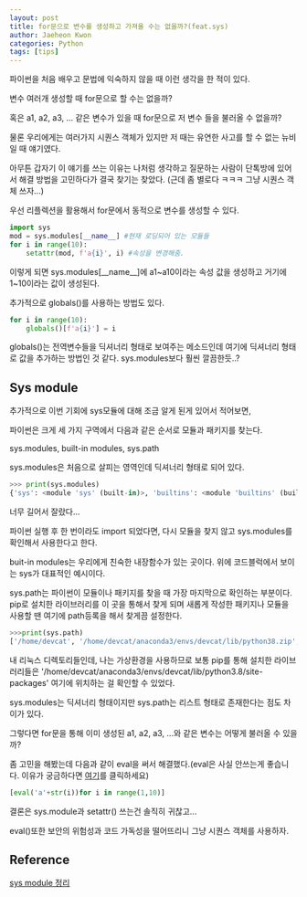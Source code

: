 ```yaml
---
layout: post
title: for문으로 변수를 생성하고 가져올 수는 없을까?(feat.sys)
author: Jaeheon Kwon
categories: Python
tags: [tips]
---
```




파이썬을 처음 배우고 문법에 익숙하지 않을 때 이런 생각을 한 적이 있다.

변수 여러개 생성할 때 for문으로 할 수는 없을까?

혹은 a1, a2, a3, ... 같은 변수가 있을 때 for문으로 저 변수 들을 불러올 수 없을까?

물론 우리에게는 여러가지 시퀀스 객체가 있지만 저 때는 유연한 사고를 할 수 없는 뉴비일 때 얘기였다.



아무튼 갑자기 이 얘기를 쓰는 이유는 나처럼 생각하고 질문하는 사람이 단톡방에 있어서 해결 방법을 고민하다가 결국 찾기는 찾았다. (근데 좀 별로다 ㅋㅋㅋ 그냥 시퀀스 객체 쓰자...)



우선 리플렉션을 활용해서 for문에서 동적으로 변수를 생성할 수 있다.

```python
import sys
mod = sys.modules[__name__] #현재 로딩되어 있는 모듈들
for i in range(10):
	setattr(mod, f'a{i}', i) #속성을 변경해줌.
```

이렇게 되면 sys.modules[\__name\_\_]에 a1~a10이라는 속성 값을 생성하고 거기에 1~10이라는 값이 생성된다.



추가적으로 globals()를 사용하는 방법도 있다.

```python
for i in range(10):
    globals()[f'a{i}'] = i
```

globals()는 전역변수들을 딕셔너리 형태로 보여주는 메소드인데 여기에 딕셔너리 형태로 값을 추가하는 방법인 것 같다. sys.modules보다 훨씬 깔끔한듯..?

## Sys module

추가적으로 이번 기회에 sys모듈에 대해 조금 알게 된게 있어서 적어보면,

파이썬은 크게 세 가지 구역에서 다음과 같은 순서로 모듈과 패키지를 찾는다.

sys.modules, built-in modules, sys.path

sys.modules은 처음으로 살피는 영역인데 딕셔너리 형태로 되어 있다.

```python
>>> print(sys.modules)
{'sys': <module 'sys' (built-in)>, 'builtins': <module 'builtins' (built-in)>,...}
```

너무 길어서 잘랐다...



파이썬 실행 후 한 번이라도 import 되었다면, 다시 모듈을 찾지 않고 sys.modules를 확인해서 사용한다고 한다.

buit-in modules는 우리에게 친숙한 내장함수가 있는 곳이다. 위에 코드블럭에서 보이는 sys가 대표적인 예시이다.



sys.path는 파이썬이 모듈이나 패키지를 찾을 때 가장 마지막으로 확인하는 부분이다. pip로 설치한 라이브러리를 이 곳을 통해서 찾게 되며 새롭게 작성한 패키지나 모듈을 사용할 땐 여기에 path등록을 해서 찾게끔 설정한다.

```python
>>>print(sys.path)
['/home/devcat', '/home/devcat/anaconda3/envs/devcat/lib/python38.zip', '/home/devcat/anaconda3/envs/devcat/lib/python3.8', '/home/devcat/anaconda3/envs/devcat/lib/python3.8/lib-dynload', '', '/home/devcat/.local/lib/python3.8/site-packages', '/home/devcat/anaconda3/envs/devcat/lib/python3.8/site-packages', '/home/devcat/anaconda3/envs/devcat/lib/python3.8/site-packages/IPython/extensions', '/home/devcat/.ipython']
```

내 리눅스 디렉토리들인데, 나는 가상환경을 사용하므로 보통 pip를 통해 설치한 라이브러리들은 '/home/devcat/anaconda3/envs/devcat/lib/python3.8/site-packages' 여기에 위치하는 걸 확인할 수 있었다.

sys.modules는 딕셔너리 형태이지만 sys.path는 리스트 형태로 존재한다는 점도 차이가 있다.



그렇다면 for문을 통해 이미 생성된 a1, a2, a3, ...와 같은 변수는 어떻게 불러올 수 있을까?

좀 고민을 해봤는데 다음과 같이 eval을 써서 해결했다.(eval은 사실 안쓰는게 좋습니다. 이유가 궁금하다면 [여기](https://bluese05.tistory.com/64)를 클릭하세요)

```python
[eval('a'+str(i))for i in range(1,10)]
```



결론은 sys.module과 setattr() 쓰는건 솔직히 귀찮고...

eval()또한 보안의 위험성과 코드 가독성을 떨어뜨리니 그냥 시퀀스 객체를 사용하자.



## Reference

[sys module 정리]([https://velog.io/@ybear90/Python-%EB%AC%B8%EB%B2%95%EC%97%90-%EA%B4%80%ED%95%9C-%EB%82%B4%EC%9A%A9-%EC%9D%BC%EB%B6%80-%EC%A0%95%EB%A6%AC-6-sys-module-path-%EC%A0%95%EB%A6%AC](https://velog.io/@ybear90/Python-문법에-관한-내용-일부-정리-6-sys-module-path-정리))